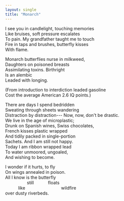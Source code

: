 ```yaml
---
layout: single
title: "Monarch"
---
```


I see you in candlelight, touching memories  
Like bruises, soft pressure escalates  
To pain. My grandfather taught me to touch  
Fire in taps and brushes, butterfly kisses  
With flame. 

Monarch butterflies nurse in milkweed,  
Daughters on poisoned breasts  
Assimilating toxins. Birthright  
Is an alembic  
Leaded with longing.  

(From introduction to interdiction leaded gasoline  
Cost the average American 2.6 IQ points.)

There are days I spend bedridden  
Sweating through sheets wandering  
Distraction by distraction---
Now, now, don't be drastic.  
We live in the age of microplastic;  
Drunk on Spanish wines, Swiss chocolates,  
French kisses plastic wrapped  
And tidily packed in single-portion  
Sachets. And I am still not happy.  
Today I am ribbon wrapped lead  
To water unmoored, ungoaled,  
And wishing to become.  

I wonder if it hurts, to fly  
On wings annealed in poison.  
All I know is the butterfly  
     still    floats  
   like   
     wildfire  
over dusty riverbeds.  
